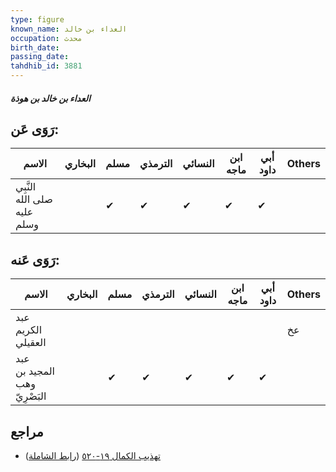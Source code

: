 ```yaml
---
type: figure
known_name: العداء بن خالد
occupation: محدث
birth_date:
passing_date:
tahdhib_id: 3881
---
```

##### العداء بن خالد بن هوذة

## رَوَى عَن:
| الاسم                       | البخاري | مسلم | الترمذي | النسائي | ابن ماجه | أبي داود | Others |
| --------------------------- | ------- | ---- | ------- | ------- | -------- | -------- | ------ |
| النَّبِي صلى الله عليه وسلم |         | ✔    | ✔       | ✔       | ✔        | ✔        |        |
## رَوَى عَنه:
| الاسم                        | البخاري | مسلم | الترمذي | النسائي | ابن ماجه | أبي داود | Others |
| ---------------------------- | ------- | ---- | ------- | ------- | -------- | -------- | ------ |
| عبد الكريم العقيلي           |         |      |         |         |          |          | عخ     |
| عبد المجيد بن وهب البَصْرِيّ |         | ✔    | ✔       | ✔       | ✔        | ✔        |        |
## مراجع
- [تهذيب الكمال ١٩-٥٢٠](obsidian://open?vault=Tahdhib-al-Kamal&file=Figures/٣٨٨١-العداء%20بن%20خالد%20بن%20هوذة) ([رابط الشاملة](https://shamela.ws/book/3722/10094))